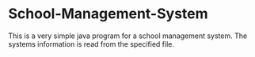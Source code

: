 # School-Management-System

This is a very simple java program for a school management system.
The systems information is read from the specified file.

